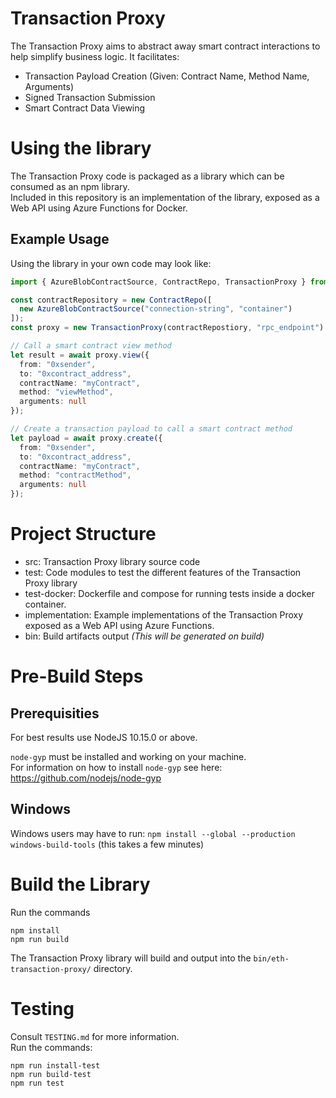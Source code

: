 # Transaction Proxy
The Transaction Proxy aims to abstract away smart contract interactions to help simplify business logic. It facilitates:  
* Transaction Payload Creation (Given: Contract Name, Method Name, Arguments)  
* Signed Transaction Submission
* Smart Contract Data Viewing

# Using the library
The Transaction Proxy code is packaged as a library which can be consumed as an npm library.  
Included in this repository is an implementation of the library, exposed as a Web API using Azure Functions for Docker.

## Example Usage
Using the library in your own code may look like:
```ts
import { AzureBlobContractSource, ContractRepo, TransactionProxy } from "eth-transaction-proxy";

const contractRepository = new ContractRepo([
  new AzureBlobContractSource("connection-string", "container")
]);
const proxy = new TransactionProxy(contractRepostiory, "rpc_endpoint")

// Call a smart contract view method
let result = await proxy.view({
  from: "0xsender",
  to: "0xcontract_address",
  contractName: "myContract",
  method: "viewMethod",
  arguments: null
});

// Create a transaction payload to call a smart contract method
let payload = await proxy.create({
  from: "0xsender",
  to: "0xcontract_address",
  contractName: "myContract",
  method: "contractMethod",
  arguments: null
});

```

# Project Structure
- src: Transaction Proxy library source code
- test: Code modules to test the different features of the Transaction Proxy library
- test-docker: Dockerfile and compose for running tests inside a docker container.
- implementation: Example implementations of the Transaction Proxy exposed as a Web API using Azure Functions.
- bin: Build artifacts output *(This will be generated on build)*


# Pre-Build Steps

## Prerequisities
For best results use NodeJS 10.15.0 or above. 

`node-gyp` must be installed and working on your machine.  
For information on how to install `node-gyp` see here: https://github.com/nodejs/node-gyp

## Windows
Windows users may have to run:
`npm install --global --production windows-build-tools` (this takes a few minutes)

# Build the Library
Run the commands  
```
npm install
npm run build
``` 

The Transaction Proxy library will build and output into the `bin/eth-transaction-proxy/` directory.

# Testing
Consult `TESTING.md` for more information.   
Run the commands:
```
npm run install-test
npm run build-test
npm run test
```
